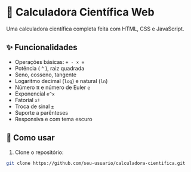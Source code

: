 # 🧮 Calculadora Científica Web

Uma calculadora científica completa feita com HTML, CSS e JavaScript.

## ✨ Funcionalidades

- Operações básicas: `+ - × ÷`
- Potência ( ^ ), raiz quadrada
- Seno, cosseno, tangente
- Logaritmo decimal (`log`) e natural (`ln`)
- Número π e número de Euler `e`
- Exponencial `e^x`
- Fatorial `x!`
- Troca de sinal `±`
- Suporte a parênteses
- Responsiva e com tema escuro

## 🚀 Como usar

1. Clone o repositório:
```bash
git clone https://github.com/seu-usuario/calculadora-cientifica.git
